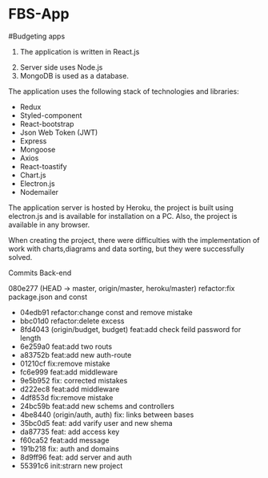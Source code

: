 # FBS-App
#Budgeting apps
1. The application is written in React.js</p>
1. Server side uses Node.js
3. MongoDB is used as a database.</p>

The application uses the following stack of technologies and libraries:
- Redux
- Styled-component
- React-bootstrap
- Json Web Token (JWT)
- Express
- Mongoose
- Axios
- React-toastify
- Chart.js
- Electron.js
- Nodemailer

The application server is hosted by Heroku, the project is built using electron.js and is available for installation on a PC. Also, the project is available in any browser.

When creating the project, there were difficulties with the implementation of work with charts,diagrams and data sorting, but they were successfully solved.

Commits Back-end

080e277 (HEAD -> master, origin/master, heroku/master) refactor:fix package.json and const
* 04edb91 refactor:change const and  remove mistake
* bbc01d0 refactor:delete excess
* 8fd4043 (origin/budget, budget) feat:add check feild password for length
* 6e259a0 feat:add two routs
* a83752b feat:add new auth-route
* 01210cf fix:remove mistake
* fc6e999 feat:add middleware
* 9e5b952 fix: corrected mistakes
* d222ec8 feat:add middleware
* 4df853d fix:remove mistake
* 24bc59b feat:add new schems and controllers
* 4be8440 (origin/auth, auth) fix: links between bases
* 35bc0d5 feat: add varify user and new shema
* da87735 feat: add access key
* f60ca52 feat:add message
* 191b218 fix: auth and domains
* 8d9ff96 feat: add server and auth
* 55391c6 init:strarn new project

